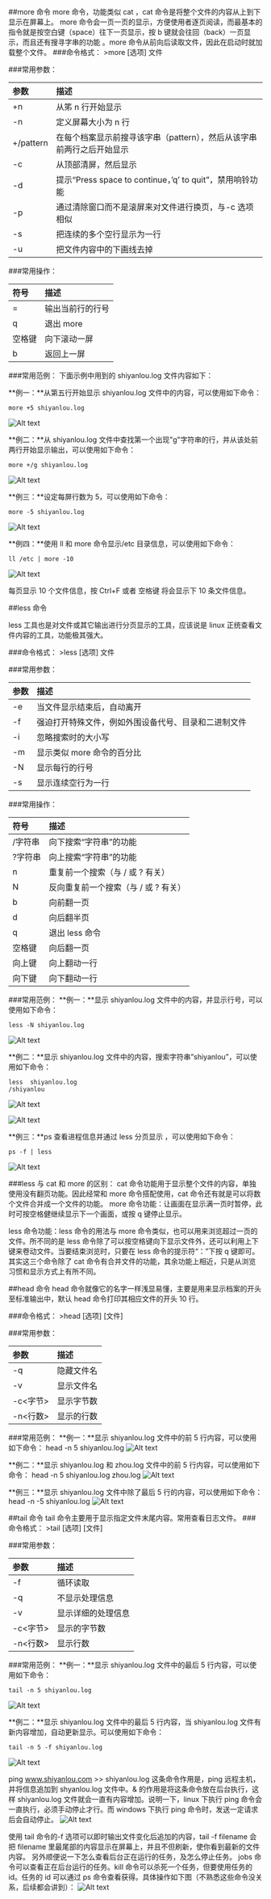 ##more 命令
more 命令，功能类似 cat ，cat 命令是将整个文件的内容从上到下显示在屏幕上。 more 命令会一页一页的显示，方便使用者逐页阅读，而最基本的指令就是按空白键（space）往下一页显示，按 b 键就会往回（back）一页显示，而且还有搜寻字串的功能 。more 命令从前向后读取文件，因此在启动时就加载整个文件。
###命令格式：
&gt;more [选项] 文件

###常用参数：

参数|描述
:---------------|:---------------
+n  |      从笫 n 行开始显示
-n       | 定义屏幕大小为 n 行
+/pattern |  在每个档案显示前搜寻该字串（pattern），然后从该字串前两行之后开始显示  
-c       | 从顶部清屏，然后显示
-d       | 提示“Press space to continue，’q’ to quit”，禁用响铃功能
-p      |  通过清除窗口而不是滚屏来对文件进行换页，与-c 选项相似
-s     |   把连续的多个空行显示为一行
-u       | 把文件内容中的下画线去掉


###常用操作：

符号|描述
:---------------|:---------------
=     |输出当前行的行号
q     |退出 more 
空格键| 向下滚动一屏
b    |返回上一屏


###常用范例：
下面示例中用到的 shiyanlou.log 文件内容如下：
 
**例一：**从第五行开始显示 shiyanlou.log 文件中的内容，可以使用如下命令：
```
more +5 shiyanlou.log 
```

![Alt text](https://dn-anything-about-doc.qbox.me/linux31.png)

**例二：**从 shiyanlou.log 文件中查找第一个出现&#34;g&#34;字符串的行，并从该处前两行开始显示输出，可以使用如下命令：
```
more +/g shiyanlou.log 
```

![Alt text](https://dn-anything-about-doc.qbox.me/linux32.png)

 
**例三：**设定每屏行数为 5，可以使用如下命令：
```
more -5 shiyanlou.log 
```

![Alt text](https://dn-anything-about-doc.qbox.me/linux33.png)


**例四：**使用 ll 和 more 命令显示/etc 目录信息，可以使用如下命令：
```
ll /etc | more -10
```

![Alt text](https://dn-anything-about-doc.qbox.me/linux34.png)


每页显示 10 个文件信息，按 Ctrl+F 或者 空格键 将会显示下 10 条文件信息。

##less 命令

less 工具也是对文件或其它输出进行分页显示的工具，应该说是 linux 正统查看文件内容的工具，功能极其强大。

###命令格式：
&gt;less [选项] 文件

###常用参数：

参数|描述
:---------------|:---------------
-e       | 当文件显示结束后，自动离开
-f       | 强迫打开特殊文件，例如外围设备代号、目录和二进制文件
-i       | 忽略搜索时的大小写
-m       | 显示类似 more 命令的百分比
-N        |显示每行的行号
-s        |显示连续空行为一行


###常用操作：

符号|描述
:---------------|:---------------
/字符串    |  向下搜索“字符串”的功能
?字符串     | 向上搜索“字符串”的功能
n      | 重复前一个搜索（与 / 或 ? 有关）
N      | 反向重复前一个搜索（与 / 或 ? 有关）
b        | 向前翻一页
d         |向后翻半页
q        | 退出 less 命令
空格键      | 向后翻一页
向上键    | 向上翻动一行
向下键    | 向下翻动一行


###常用范例：
**例一：**显示 shiyanlou.log 文件中的内容，并显示行号，可以使用如下命令：
```
less -N shiyanlou.log 
```

![Alt text](https://dn-anything-about-doc.qbox.me/linux35.png)

 
**例二：**显示 shiyanlou.log 文件中的内容，搜索字符串”shiyanlou”，可以使用如下命令：
```
less  shiyanlou.log
/shiyanlou
```

![Alt text](https://dn-anything-about-doc.qbox.me/linux226.png)

![Alt text](https://dn-anything-about-doc.qbox.me/linux37.png)

 
**例三：**ps 查看进程信息并通过 less 分页显示 ，可以使用如下命令： 
```
ps -f | less
```

![Alt text](https://dn-anything-about-doc.qbox.me/linux38.png)



 
###less 与 cat 和 more 的区别：
cat 命令功能用于显示整个文件的内容，单独使用没有翻页功能。因此经常和 more 命令搭配使用，cat 命令还有就是可以将数个文件合并成一个文件的功能。    more 命令功能：让画面在显示满一页时暂停，此时可按空格健继续显示下一个画面，或按 q 键停止显示。
     
less 命令功能：less 命令的用法与 more 命令类似，也可以用来浏览超过一页的文件。所不同的是 less 命令除了可以按空格键向下显示文件外，还可以利用上下键来卷动文件。当要结束浏览时，只要在 less 命令的提示符“：”下按 q 键即可。    其实这三个命令除了 cat 命令有合并文件的功能，其余功能上相近，只是从浏览习惯和显示方式上有所不同。

##head 命令
head 命令就像它的名字一样浅显易懂，主要是用来显示档案的开头至标准输出中，默认 head 命令打印其相应文件的开头 10 行。

###命令格式：
&gt;head [选项]  [文件]

###常用参数：

参数|描述
:---------------|:---------------
-q  |      隐藏文件名
-v       | 显示文件名
-c&lt;字节&gt;    |显示字节数
-n&lt;行数&gt;   | 显示的行数


###常用范例：
**例一：**显示 shiyanlou.log 文件中的前 5 行内容，可以使用如下命令：
head -n 5 shiyanlou.log 
![Alt text](https://dn-anything-about-doc.qbox.me/linux39.png)

 
**例二：**显示 shiyanlou.log 和 zhou.log 文件中的前 5 行内容，可以使用如下命令：
head -n 5 shiyanlou.log  zhou.log
![Alt text](https://dn-anything-about-doc.qbox.me/linux40.png)



**例三：**显示 shiyanlou.log 文件中除了最后 5 行的内容，可以使用如下命令：
head -n -5 shiyanlou.log 
![Alt text](https://dn-anything-about-doc.qbox.me/linux41.png)

##tail 命令
tail 命令主要用于显示指定文件末尾内容。常用查看日志文件。
###命令格式：
&gt;tail  [选项]  [文件]

###常用参数：

参数|描述
:---------------|:---------------
-f      |循环读取
-q     | 不显示处理信息
-v      |显示详细的处理信息
-c&lt;字节&gt;  |显示的字节数
-n&lt;行数&gt;  |显示行数


###常用范例：
**例一：**显示 shiyanlou.log 文件中的最后 5 行内容，可以使用如下命令：
```
tail -n 5 shiyanlou.log 
```

![Alt text](https://dn-anything-about-doc.qbox.me/linux50.png)


**例二：**显示 shiyanlou.log 文件中的最后 5 行内容，当 shiyanlou.log 文件有新内容增加，自动更新显示。可以使用如下命令：
```
tail -n 5 -f shiyanlou.log 
```

![Alt text](https://dn-anything-about-doc.qbox.me/linux51.png)


 
ping www.shiyanlou.com &gt;&gt; shiyanlou.log 这条命令作用是，ping 远程主机，并将信息追加到 shyanlou.log 文件中。&amp; 的作用是将这条命令放在后台执行，这样 shiyanlou.log 文件就会一直有内容增加。说明一下，linux 下执行 ping 命令会一直执行，必须手动停止才行。而 windows 下执行 ping 命令时，发送一定请求后会自动停止。
![Alt text](https://dn-anything-about-doc.qbox.me/linux52.png)


 
使用 tail 命令的-f 选项可以即时输出文件变化后追加的内容，tail -f filename 会把 filename 里最尾部的内容显示在屏幕上，并且不但刷新，使你看到最新的文件内容。
另外顺便说一下怎么查看后台正在运行的任务，及怎么停止任务。
jobs 命令可以查看正在后台运行的任务。kill 命令可以杀死一个任务，但要使用任务的 id。任务的 id 可以通过 ps 命令查看获得。具体操作如下图（不熟悉这些命令没关系，后续都会讲到）：
![Alt text](https://dn-anything-about-doc.qbox.me/linux52.png)


